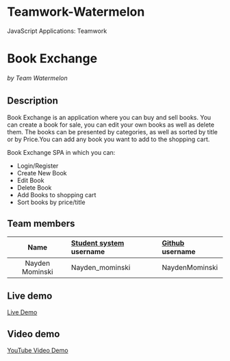 # Teamwork-Watermelon
JavaScript Applications: Teamwork

# Book Exchange

###### by Team Watermelon

## Description
  Book Exchange is an application where you can buy and sell books. You can create a book for sale, you can edit your own books as well as delete them. The books can be presented by categories, as well as sorted by title or by Price.You can add any book you want to add to the shopping cart.

Book Exchange SPA in which you can:

- Login/Register
- Create New Book
- Edit Book
- Delete Book
- Add Books to shopping cart
- Sort books by price/title

## Team members
| Name | [Student system](https://telerikacademy.com) username | [Github](https://github.com) username|
|:----:|:-----------------------|:-----------------------------|
|Nayden Mominski | Nayden_mominski | NaydenMominski |

<!--## Live demo-->
## Live demo
[Live Demo](https://watermelonteam.herokuapp.com) 

## Video demo
[YouTube Video Demo](https://youtu.be/W4lTEptl1xs) 
